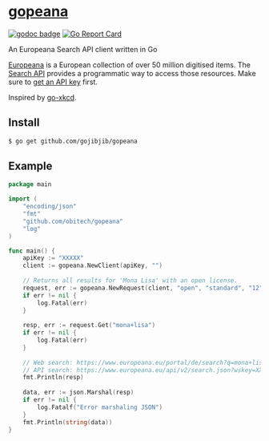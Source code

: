 # [gopeana](https://github.com/gojibjib/gopeana)
[![godoc badge](https://img.shields.io/badge/godoc-reference-blue.svg)](https://godoc.org/github.com/gojibjib/gopeana)
[![Go Report Card](https://goreportcard.com/badge/github.com/gojibjib/gopeana)](https://goreportcard.com/report/github.com/gojibjib/gopeana)

An Europeana Search API client written in Go

[Europeana](https://www.europeana.eu) is a European collection of over 50 million digitised items.
The [Search API](https://pro.europeana.eu/resources/apis/search) provides a programmatic way to access those resources.
Make sure to [get an API key](https://pro.europeana.eu/get-api) first.

Inspired by [go-xkcd](https://github.com/nishanths/go-xkcd).

## Install
```bash
$ go get github.com/gojibjib/gopeana
```

## Example
```go
package main

import (
	"encoding/json"
	"fmt"
	"github.com/obitech/gopeana"
	"log"
)

func main() {
	apiKey := "XXXXX"
	client := gopeana.NewClient(apiKey, "")
	   	
	// Returns all results for 'Mona Lisa' with an open license.
	request, err := gopeana.NewRequest(client, "open", "standard", "12", "1")
	if err != nil {
		log.Fatal(err)
	}
		
	resp, err := request.Get("mona+lisa")
	if err != nil {
		log.Fatal(err)
	}
	   	
	// Web search: https://www.europeana.eu/portal/de/search?q=mona+lisa&f%5BREUSABILITY%5D%5B%5D=open
	// API search: https://www.europeana.eu/api/v2/search.json?wskey=XXXXX&reusability=open&query=mona+lisa
	fmt.Println(resp)
	
	data, err := json.Marshal(resp)
	if err != nil {
		log.Fatalf("Error marshaling JSON")
	}
	fmt.Println(string(data))
}
```